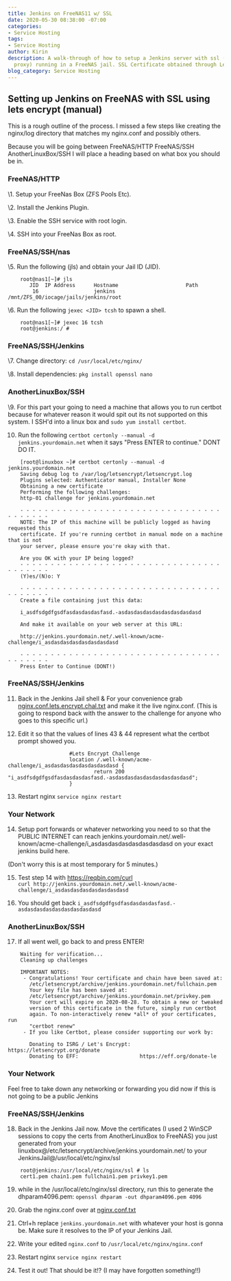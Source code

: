 ```yaml
---
title: Jenkins on FreeNAS11 w/ SSL
date: 2020-05-30 08:38:00 -07:00
categories:
- Service Hosting
tags:
- Service Hosting
author: Kirin
description: A walk-through of how to setup a Jenkins server with ssl (nginx reverse
  proxy) running in a FreeNAS jail. SSL Certificate obtained through LetsEncrypt.
blog_category: Service Hosting
---
```


## Setting up Jenkins on FreeNAS with SSL using lets encrypt (manual)

This is a rough outline of the process. I missed a few steps like creating the nginx/log directory that matches my nginx.conf and possibly others.

Because you will be going between FreeNAS/HTTP FreeNAS/SSH AnotherLinuxBox/SSH I will place a heading based on what box you should be in.

### FreeNAS/HTTP

\1. Setup your FreeNas Box (ZFS Pools Etc).

\2. Install the Jenkins Plugin.

\3. Enable the SSH service with root login.

\4. SSH into your FreeNas Box as root.

### FreeNAS/SSH/nas

\5. Run the following (jls) and obtain your Jail ID (JID).
```
    root@nas1[~]# jls
       JID  IP Address      Hostname                      Path
        16                  jenkins                       /mnt/ZFS_00/iocage/jails/jenkins/root
```
\6. Run the following `jexec <JID> tcsh` to spawn a shell.
```
    root@nas1[~]# jexec 16 tcsh
    root@jenkins:/ #
```

### FreeNAS/SSH/Jenkins

\7. Change directory:
   `cd /usr/local/etc/nginx/`

\8. Install dependencies:
   `pkg install openssl nano`

### AnotherLinuxBox/SSH

\9. For this part your going to need a machine that allows you to run certbot because for whatever reason it would spit out its not supported on this system. I SSH'd into a linux box and `sudo yum install certbot`.

10. Run the following `certbot certonly --manual -d jenkins.yourdomain.net` when it says "Press ENTER to continue." DONT DO IT.

```
    [root@linuxbox ~]# certbot certonly --manual -d jenkins.yourdomain.net
    Saving debug log to /var/log/letsencrypt/letsencrypt.log
    Plugins selected: Authenticator manual, Installer None
    Obtaining a new certificate
    Performing the following challenges:
    http-01 challenge for jenkins.yourdomain.net
    
    - - - - - - - - - - - - - - - - - - - - - - - - - - - - - - - - - - - - - - - -
    NOTE: The IP of this machine will be publicly logged as having requested this
    certificate. If you're running certbot in manual mode on a machine that is not
    your server, please ensure you're okay with that.
    
    Are you OK with your IP being logged?
    - - - - - - - - - - - - - - - - - - - - - - - - - - - - - - - - - - - - - - - -
    (Y)es/(N)o: Y
    
    - - - - - - - - - - - - - - - - - - - - - - - - - - - - - - - - - - - - - - - -
    Create a file containing just this data:
    
    i_asdfsdgdfgsdfasdasdasdasfasd.-asdasdasdasdasdasdasdasdasd
    
    And make it available on your web server at this URL:
    
    http://jenkins.yourdomain.net/.well-known/acme-challenge/i_asdasdasdasdasdasdasdasd
    
    - - - - - - - - - - - - - - - - - - - - - - - - - - - - - - - - - - - - - - - -
    Press Enter to Continue (DONT!)
```

### FreeNAS/SSH/Jenkins

11. Back in the Jenkins Jail shell & For your convenience grab [nginx.conf.lets.encrypt.chal.txt](/uploads/nginx.conf.lets.encrypt.chal.txt) and make it the live nginx.conf. (This is going to respond back with the answer to the challenge for anyone who goes to this specific url.)

12. Edit it so that the values of lines 43 & 44 represent what the certbot prompt showed you.

```
                    #Lets Encrypt Challenge
                    location /.well-known/acme-challenge/i_asdasdasdasdasdasdasdasd {
                            return 200 "i_asdfsdgdfgsdfasdasdasdasfasd.-asdasdasdasdasdasdasdasdasd";
                    }
```

13. Restart nginx `service nginx restart`

### Your Network

14. Setup port forwards or whatever networking you need to so that the PUBLIC INTERNET can reach jenkins.yourdomain.net/.well-known/acme-challenge/i_asdasdasdasdasdasdasdasd on your exact jenkins build here.

(Don't worry this is at most temporary for 5 minutes.)

15. Test step 14 with https://reqbin.com/curl  
`curl http://jenkins.yourdomain.net/.well-known/acme-challenge/i_asdasdasdasdasdasdasdasd`  

16. You should get back `i_asdfsdgdfgsdfasdasdasdasfasd.-asdasdasdasdasdasdasdasdasd`

### AnotherLinuxBox/SSH

17. If all went well, go back to and press ENTER!

```
    Waiting for verification...
    Cleaning up challenges
    
    IMPORTANT NOTES:
     - Congratulations! Your certificate and chain have been saved at:
       /etc/letsencrypt/archive/jenkins.yourdomain.net/fullchain.pem
       Your key file has been saved at:
       /etc/letsencrypt/archive/jenkins.yourdomain.net/privkey.pem
       Your cert will expire on 2020-08-28. To obtain a new or tweaked
       version of this certificate in the future, simply run certbot
       again. To non-interactively renew *all* of your certificates, run
       "certbot renew"
     - If you like Certbot, please consider supporting our work by:
    
       Donating to ISRG / Let's Encrypt:   https://letsencrypt.org/donate
       Donating to EFF:                    https://eff.org/donate-le
```

### Your Network

Feel free to take down any networking or forwarding you did now if this is not going to be a public Jenkins

### FreeNAS/SSH/Jenkins

18. Back in the Jenkins Jail now. Move the certificates (I used 2 WinSCP sessions to copy the certs from AnotherLinuxBox to FreeNAS) you just generated from your linuxbox@/etc/letsencrypt/archive/jenkins.yourdomain.net/ to your JenkinsJail@/usr/local/etc/nginx/ssl

```
    root@jenkins:/usr/local/etc/nginx/ssl # ls
    cert1.pem chain1.pem fullchain1.pem privkey1.pem
```

19. while in the /usr/local/etc/nginx/ssl directory, run this to generate the dhparam4096.pem:
`openssl dhparam -out dhparam4096.pem 4096`

20. Grab the nginx.conf over at [nginx.conf.txt](/uploads/nginx.conf.txt)

21. Ctrl\+h replace `jenkins.yourdomain.net` with whatever your host is gonna be. Make sure it resolves to the IP of your Jenkins Jail.

22. Write your edited `nginx.conf` to `/usr/local/etc/nginx/nginx.conf`

23. Restart nginx `service nginx restart`

24. Test it out! That should be it!? (I may have forgotten something!!)